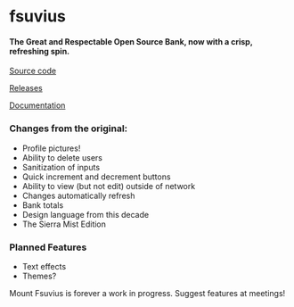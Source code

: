 # fsuvius

#### The Great and Respectable Open Source Bank, now with a crisp, refreshing spin.

[Source code](https://github.com/COSI-Lab/fsuvius)

[Releases](https://github.com/COSI-Lab/fsuvius/releases)

[Documentation](docs/jdoc/index.html)

### Changes from the original:
 - Profile pictures!
 - Ability to delete users
 - Sanitization of inputs
 - Quick increment and decrement buttons
 - Ability to view (but not edit) outside of network
 - Changes automatically refresh
 - Bank totals
 - Design language from this decade
 - The Sierra Mist Edition
 
 ### Planned Features
 - Text effects
 - Themes?

Mount Fsuvius is forever a work in progress. Suggest features at meetings!

